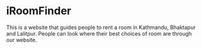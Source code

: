 
# iRoomFinder
This is a website that guides people to rent a room in Kathmandu, Bhaktapur and Lalitpur. People can look where their best choices of room are through our website.


